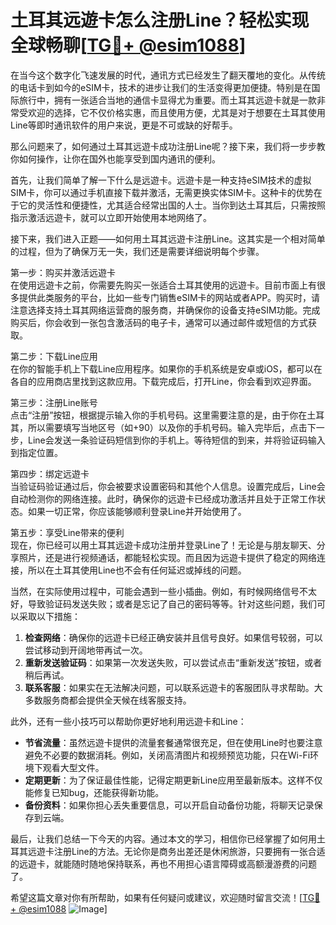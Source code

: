# 土耳其远遊卡怎么注册Line？轻松实现全球畅聊[[TG💪+ @esim1088](https://t.me/s/esim1088)]

在当今这个数字化飞速发展的时代，通讯方式已经发生了翻天覆地的变化。从传统的电话卡到如今的eSIM卡，技术的进步让我们的生活变得更加便捷。特别是在国际旅行中，拥有一张适合当地的通信卡显得尤为重要。而土耳其远遊卡就是一款非常受欢迎的选择，它不仅价格实惠，而且使用方便，尤其是对于想要在土耳其使用Line等即时通讯软件的用户来说，更是不可或缺的好帮手。

那么问题来了，如何通过土耳其远遊卡成功注册Line呢？接下来，我们将一步步教你如何操作，让你在国外也能享受到国内通讯的便利。

首先，让我们简单了解一下什么是远遊卡。远遊卡是一种支持eSIM技术的虚拟SIM卡，你可以通过手机直接下载并激活，无需更换实体SIM卡。这种卡的优势在于它的灵活性和便捷性，尤其适合经常出国的人士。当你到达土耳其后，只需按照指示激活远遊卡，就可以立即开始使用本地网络了。

接下来，我们进入正题——如何用土耳其远遊卡注册Line。这其实是一个相对简单的过程，但为了确保万无一失，我们还是需要详细说明每个步骤。

第一步：购买并激活远遊卡  
在使用远遊卡之前，你需要先购买一张适合土耳其使用的远遊卡。目前市面上有很多提供此类服务的平台，比如一些专门销售eSIM卡的网站或者APP。购买时，请注意选择支持土耳其网络运营商的服务商，并确保你的设备支持eSIM功能。完成购买后，你会收到一张包含激活码的电子卡，通常可以通过邮件或短信的方式获取。

第二步：下载Line应用  
在你的智能手机上下载Line应用程序。如果你的手机系统是安卓或iOS，都可以在各自的应用商店里找到这款应用。下载完成后，打开Line，你会看到欢迎界面。

第三步：注册Line账号  
点击“注册”按钮，根据提示输入你的手机号码。这里需要注意的是，由于你在土耳其，所以需要填写当地区号（如+90）以及你的手机号码。输入完毕后，点击下一步，Line会发送一条验证码短信到你的手机上。等待短信的到来，并将验证码输入到指定位置。

第四步：绑定远遊卡  
当验证码验证通过后，你会被要求设置密码和其他个人信息。设置完成后，Line会自动检测你的网络连接。此时，确保你的远遊卡已经成功激活并且处于正常工作状态。如果一切正常，你应该能够顺利登录Line并开始使用了。

第五步：享受Line带来的便利  
现在，你已经可以用土耳其远遊卡成功注册并登录Line了！无论是与朋友聊天、分享照片，还是进行视频通话，都能轻松实现。而且因为远遊卡提供了稳定的网络连接，所以在土耳其使用Line也不会有任何延迟或掉线的问题。

当然，在实际使用过程中，可能会遇到一些小插曲。例如，有时候网络信号不太好，导致验证码发送失败；或者是忘记了自己的密码等等。针对这些问题，我们可以采取以下措施：

1. **检查网络**：确保你的远遊卡已经正确安装并且信号良好。如果信号较弱，可以尝试移动到开阔地带再试一次。
2. **重新发送验证码**：如果第一次发送失败，可以尝试点击“重新发送”按钮，或者稍后再试。
3. **联系客服**：如果实在无法解决问题，可以联系远遊卡的客服团队寻求帮助。大多数服务商都会提供全天候在线客服支持。

此外，还有一些小技巧可以帮助你更好地利用远遊卡和Line：

- **节省流量**：虽然远遊卡提供的流量套餐通常很充足，但在使用Line时也要注意避免不必要的数据消耗。例如，关闭高清图片和视频预览功能，只在Wi-Fi环境下观看大型文件。
- **定期更新**：为了保证最佳性能，记得定期更新Line应用至最新版本。这样不仅能修复已知bug，还能获得新功能。
- **备份资料**：如果你担心丢失重要信息，可以开启自动备份功能，将聊天记录保存到云端。

最后，让我们总结一下今天的内容。通过本文的学习，相信你已经掌握了如何用土耳其远遊卡注册Line的方法。无论你是商务出差还是休闲旅游，只要拥有一张合适的远遊卡，就能随时随地保持联系，再也不用担心语言障碍或高额漫游费的问题了。

希望这篇文章对你有所帮助，如果有任何疑问或建议，欢迎随时留言交流！[[TG💪+ @esim1088](https://t.me/s/esim1088) ![Image](https://i.postimg.cc/4NQfJmqS/Snipaste-2025-05-13-00-14-12.png)]